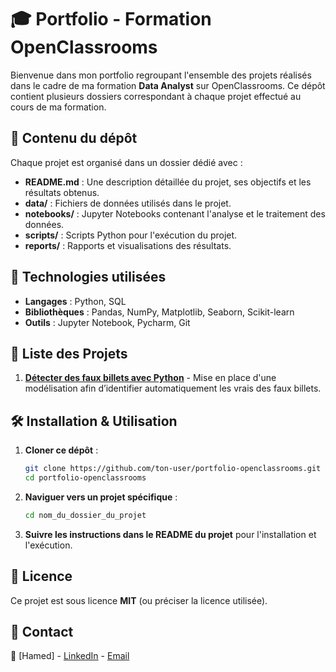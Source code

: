 # 🎓 Portfolio - Formation OpenClassrooms

Bienvenue dans mon portfolio regroupant l'ensemble des projets réalisés dans le cadre de ma formation **Data Analyst** sur OpenClassrooms. Ce dépôt contient plusieurs dossiers correspondant à chaque projet effectué au cours de ma formation.

## 📁 Contenu du dépôt
Chaque projet est organisé dans un dossier dédié avec :
- **README.md** : Une description détaillée du projet, ses objectifs et les résultats obtenus.
- **data/** : Fichiers de données utilisés dans le projet.
- **notebooks/** : Jupyter Notebooks contenant l'analyse et le traitement des données.
- **scripts/** : Scripts Python pour l'exécution du projet.
- **reports/** : Rapports et visualisations des résultats.

## 🚀 Technologies utilisées
- **Langages** : Python, SQL
- **Bibliothèques** : Pandas, NumPy, Matplotlib, Seaborn, Scikit-learn
- **Outils** : Jupyter Notebook, Pycharm, Git

## 📌 Liste des Projets
1. **[Détecter des faux billets avec Python](./Detection_Faux_Billets/)** - Mise en place d'une modélisation afin d’identifier automatiquement les vrais des faux billets.

## 🛠️ Installation & Utilisation
1. **Cloner ce dépôt** :
   ```bash
   git clone https://github.com/ton-user/portfolio-openclassrooms.git
   cd portfolio-openclassrooms
   ```
2. **Naviguer vers un projet spécifique** :
   ```bash
   cd nom_du_dossier_du_projet
   ```
3. **Suivre les instructions dans le README du projet** pour l'installation et l'exécution.

## 📜 Licence
Ce projet est sous licence **MIT** (ou préciser la licence utilisée).

## 🙌 Contact
💼 [Hamed] - [LinkedIn](https://www.linkedin.com/in/hamed-savadogo/) - [Email](mailto:Hamedsavadogo158@gmail.com)
